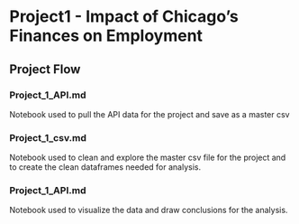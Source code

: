 # Project1 - Impact of Chicago’s Finances on Employment

## Project Flow

### Project_1_API.md
Notebook used to pull the API data for the project and save as a master csv

### Project_1_csv.md
Notebook used to clean and explore the master csv file for the project and to create the clean dataframes needed for analysis.

### Project_1_API.md
Notebook used to visualize the data and draw conclusions for the analysis.
